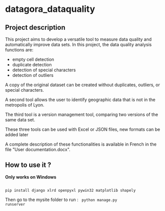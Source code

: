 # datagora_dataquality

## Project description
This project aims to develop a versatile tool to measure data quality and automatically improve data sets.
In this project, the data quality analysis functions are:

+ empty cell detection
+ duplicate detection
+ detection of special characters
+ detection of outliers

A copy of the original dataset can be created without duplicates, outliers, or special characters.

A second tool allows the user to identify geographic data that is not in the metropolis of Lyon.

The third tool is a version management tool, comparing two versions of the same data set.

These three tools can be used with Excel or JSON files, new formats can be added later

A complete description of these functionalities is available in French in the file "User documentation.docx".

## How to use it ?

**Only works on Windows** 


<code> 
pip install django xlrd openpyxl pywin32 matplotlib shapely
</code>

Then go to the mysite folder to run : 
<code> 
python manage.py runserver  
</code>



